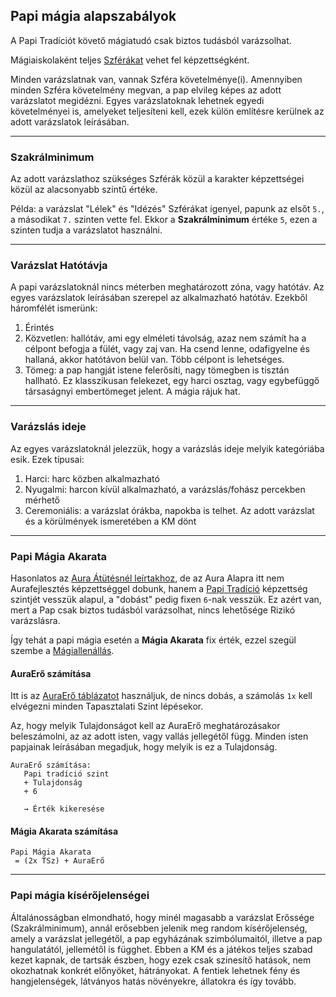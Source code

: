 ## Papi mágia alapszabályok

A Papi Tradíciót követő mágiatudó csak biztos tudásból varázsolhat.

Mágiaiskolaként teljes [Szférákat](096_magikus_szferak_arkanumok.md) vehet fel képzettségként.

Minden varázslatnak van, vannak Szféra követelménye(i). Amennyiben minden Szféra követelmény megvan, a pap elvileg képes az adott varázslatot megidézni. Egyes varázslatoknak lehetnek egyedi követelményei is, amelyeket teljesíteni kell, ezek külön említésre kerülnek az adott varázslatok leírásában.

---
### Szakrálminimum

Az adott varázslathoz szükséges Szférák közül a karakter képzettségei közül az alacsonyabb szintű értéke.

Példa: a varázslat "Lélek" és "Idézés" Szférákat igenyel, papunk az elsőt `5.`, a másodikat `7.` szinten vette fel. Ekkor a **Szakrálminimum** értéke `5`, ezen a szinten tudja a varázslatot használni.

---
### Varázslat Hatótávja

A papi varázslatoknál nincs méterben meghatározott zóna, vagy hatótáv. Az egyes varázslatok leírásában szerepel az alkalmazható hatótáv. Ezekből háromfélét ismerünk:

1. Érintés
2. Közvetlen: hallótáv, ami egy elméleti távolság, azaz nem számít ha a célpont befogja a fülét, vagy zaj van. Ha csend lenne, odafigyelne és hallaná, akkor hatótávon belül van. Több célpont is lehetséges.
3. Tömeg: a pap hangját istene felerősíti, nagy tömegben is tisztán hallható. Ez klasszikusan felekezet, egy harci osztag, vagy egybefüggő társaságnyi embertömeget jelent. A mágia rájuk hat.

---
### Varázslás ideje

Az egyes varázslatoknál jelezzük, hogy a varázslás ideje melyik kategóriába esik. Ezek típusai:

1. Harci: harc közben alkalmazható
2. Nyugalmi: harcon kívül alkalmazható, a varázslás/fohász percekben mérhető
3. Ceremoniális: a varázslat órákba, napokba is telhet. Az adott varázslat és a körülmények ismeretében a KM dönt


---
### Papi Mágia Akarata

Hasonlatos az [Aura Átütésnél leírtakhoz](094_aura_atutes_magiaellenallas.md), de az Aura Alapra itt nem Aurafejlesztés képzettséggel dobunk, hanem a [Papi Tradíció](052_00_papi_tradiciok.md) képzettség szintjét vesszük alapul, a "dobást" pedig fixen `6`-nak vesszük. Ez azért van, mert a Pap csak biztos tudásból varázsolhat, nincs lehetősége Rizikó varázslásra.

Így tehát a papi mágia esetén a **Mágia Akarata** fix érték, ezzel szegül szembe a [Mágiallenállás](094_aura_atutes_magiaellenallas.md#m%C3%A1gia-%C3%A1t%C3%BCt%C3%A9se-vs-m%C3%A1giaellen%C3%A1ll%C3%A1s).

#### AuraErő számítása

Itt is az [AuraErő táblázatot](094_aura_atutes_magiaellenallas.md#m%C3%A1gia-%C3%A1t%C3%BCt%C3%A9se-vs-m%C3%A1giaellen%C3%A1ll%C3%A1s) használjuk, de nincs dobás, a számolás `1x` kell elvégezni minden Tapasztalati Szint lépésekor.

Az, hogy melyik Tulajdonságot kell az AuraErő meghatározásakor beleszámolni, az az adott isten, vagy vallás jellegétől függ. Minden isten papjainak leírásában megadjuk, hogy melyik is ez a Tulajdonság. 


```
AuraErő számítása:
   Papi tradíció szint
   + Tulajdonság
   + 6

   → Érték kikeresése
```

#### Mágia Akarata számítása
```
Papi Mágia Akarata
 = (2x TSz) + AuraErő
```

---
### Papi mágia kísérőjelenségei

Általánosságban elmondható, hogy minél magasabb a varázslat Erőssége (Szakrálminimum), annál erősebben jelenik meg random kísérőjelenség, amely a varázslat jellegétől, a pap egyházának szimbólumaitól, illetve a pap hangulatától, jellemétől is függhet. Ebben a KM és a játékos teljes szabad kezet kapnak, de tartsák észben, hogy ezek csak szinesítő hatások, nem okozhatnak konkrét előnyöket, hátrányokat. A fentiek lehetnek fény és hangjelenségek, látványos hatás növényekre, állatokra és így tovább.
